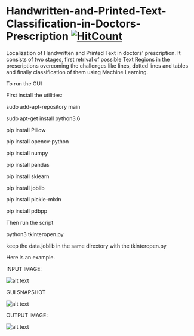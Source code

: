 # Handwritten-and-Printed-Text-Classification-in-Doctors-Prescription [![HitCount](http://hits.dwyl.com/garain/Handwritten-and-Printed-Text-Classification-in-Doctors-Prescription.svg)](http://hits.dwyl.com/garain/Handwritten-and-Printed-Text-Classification-in-Doctors-Prescription)
Localization of Handwritten and Printed Text in doctors' prescription. It consists of two stages, first retrival of possible Text Regions in the prescriptions overcoming the challenges like lines, dotted lines and tables and finally classification of them using Machine Learning.

To run the GUI

First install the utilities:

sudo add-apt-repository main

sudo apt-get install python3.6

pip install Pillow

pip install opencv-python

pip install numpy

pip install pandas

pip install sklearn

pip install joblib

pip install pickle-mixin

pip install pdbpp

Then run the script

python3 tkinteropen.py

keep the data.joblib in the same directory with the tkinteropen.py

Here is an example.

INPUT IMAGE:

![alt text](https://github.com/djdhar/Handwritten-and-Printed-Text-Classification-in-Doctors-Prescription/blob/master/sample12.jpg)

GUI SNAPSHOT

![alt text](https://github.com/djdhar/Handwritten-and-Printed-Text-Classification-in-Doctors-Prescription/blob/master/dj.png)

OUTPUT IMAGE:

![alt text](https://github.com/djdhar/Handwritten-and-Printed-Text-Classification-in-Doctors-Prescription/blob/master/guguyg.png)

